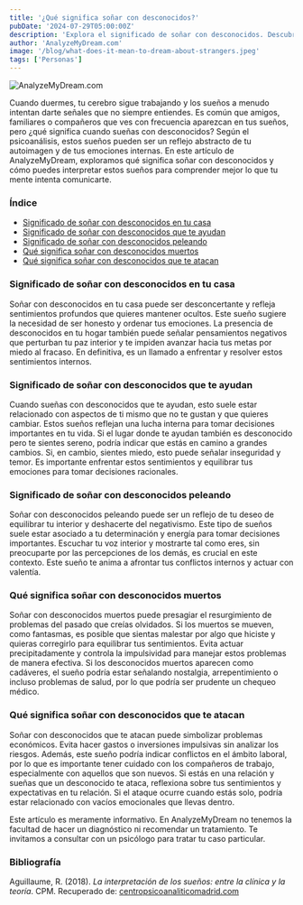 ```yaml
---
title: '¿Qué significa soñar con desconocidos?'
pubDate: '2024-07-29T05:00:00Z'
description: 'Explora el significado de soñar con desconocidos. Descubre cómo estos sueños reflejan aspectos de tu propio ser y qué señales pueden estar enviándote.'
author: 'AnalyzeMyDream.com'
image: '/blog/what-does-it-mean-to-dream-about-strangers.jpeg'
tags: ['Personas']
---
```


![AnalyzeMyDream.com](/blog/what-does-it-mean-to-dream-about-strangers.jpeg)

Cuando duermes, tu cerebro sigue trabajando y los sueños a menudo intentan darte señales que no siempre entiendes. Es común que amigos, familiares o compañeros que ves con frecuencia aparezcan en tus sueños, pero ¿qué significa cuando sueñas con desconocidos? Según el psicoanálisis, estos sueños pueden ser un reflejo abstracto de tu autoimagen y de tus emociones internas. En este artículo de AnalyzeMyDream, exploramos qué significa soñar con desconocidos y cómo puedes interpretar estos sueños para comprender mejor lo que tu mente intenta comunicarte.

### Índice

- [Significado de soñar con desconocidos en tu casa](#significado-de-soñar-con-desconocidos-en-tu-casa)
- [Significado de soñar con desconocidos que te ayudan](#significado-de-soñar-con-desconocidos-que-te-ayudan)
- [Significado de soñar con desconocidos peleando](#significado-de-soñar-con-desconocidos-peleando)
- [Qué significa soñar con desconocidos muertos](#que-significa-soñar-con-desconocidos-muertos)
- [Qué significa soñar con desconocidos que te atacan](#que-significa-soñar-con-desconocidos-que-te-atacan)

### Significado de soñar con desconocidos en tu casa

Soñar con desconocidos en tu casa puede ser desconcertante y refleja sentimientos profundos que quieres mantener ocultos. Este sueño sugiere la necesidad de ser honesto y ordenar tus emociones. La presencia de desconocidos en tu hogar también puede señalar pensamientos negativos que perturban tu paz interior y te impiden avanzar hacia tus metas por miedo al fracaso. En definitiva, es un llamado a enfrentar y resolver estos sentimientos internos.

### Significado de soñar con desconocidos que te ayudan

Cuando sueñas con desconocidos que te ayudan, esto suele estar relacionado con aspectos de ti mismo que no te gustan y que quieres cambiar. Estos sueños reflejan una lucha interna para tomar decisiones importantes en tu vida. Si el lugar donde te ayudan también es desconocido pero te sientes sereno, podría indicar que estás en camino a grandes cambios. Si, en cambio, sientes miedo, esto puede señalar inseguridad y temor. Es importante enfrentar estos sentimientos y equilibrar tus emociones para tomar decisiones racionales.

### Significado de soñar con desconocidos peleando

Soñar con desconocidos peleando puede ser un reflejo de tu deseo de equilibrar tu interior y deshacerte del negativismo. Este tipo de sueños suele estar asociado a tu determinación y energía para tomar decisiones importantes. Escuchar tu voz interior y mostrarte tal como eres, sin preocuparte por las percepciones de los demás, es crucial en este contexto. Este sueño te anima a afrontar tus conflictos internos y actuar con valentía.

### Qué significa soñar con desconocidos muertos

Soñar con desconocidos muertos puede presagiar el resurgimiento de problemas del pasado que creías olvidados. Si los muertos se mueven, como fantasmas, es posible que sientas malestar por algo que hiciste y quieras corregirlo para equilibrar tus sentimientos. Evita actuar precipitadamente y controla la impulsividad para manejar estos problemas de manera efectiva. Si los desconocidos muertos aparecen como cadáveres, el sueño podría estar señalando nostalgia, arrepentimiento o incluso problemas de salud, por lo que podría ser prudente un chequeo médico.

### Qué significa soñar con desconocidos que te atacan

Soñar con desconocidos que te atacan puede simbolizar problemas económicos. Evita hacer gastos o inversiones impulsivas sin analizar los riesgos. Además, este sueño podría indicar conflictos en el ámbito laboral, por lo que es importante tener cuidado con los compañeros de trabajo, especialmente con aquellos que son nuevos. Si estás en una relación y sueñas que un desconocido te ataca, reflexiona sobre tus sentimientos y expectativas en tu relación. Si el ataque ocurre cuando estás solo, podría estar relacionado con vacíos emocionales que llevas dentro.

Este artículo es meramente informativo. En AnalyzeMyDream no tenemos la facultad de hacer un diagnóstico ni recomendar un tratamiento. Te invitamos a consultar con un psicólogo para tratar tu caso particular.

### Bibliografía

Aguillaume, R. (2018). *La interpretación de los sueños: entre la clínica y la teoría*. CPM. Recuperado de: [centropsicoanaliticomadrid.com](https://www.centropsicoanaliticomadrid.com/publicaciones/revista/numero-15/la-interpretacion-de-los-suenos-entre-la-clinica-y-la-teoria/)
